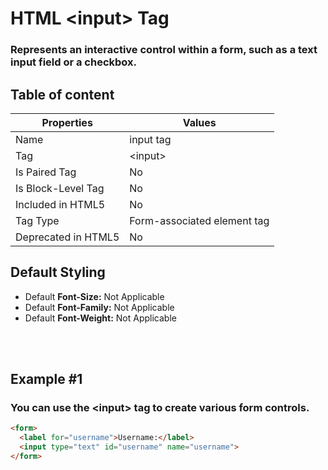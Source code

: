 # HTML &lt;input&gt; Tag

### Represents an interactive control within a form, such as a text input field or a checkbox.



## Table of content


| Properties            | Values                                                               |
|---------------------|----------------------------------------------------------------------|
| Name                | input tag                                                |
| Tag                 | &lt;input&gt;                                            |
| Is Paired Tag       | No                                                  |
| Is Block-Level Tag  | No                                |
| Included in HTML5   | No     |
| Tag Type            | Form-associated element tag     |
| Deprecated in HTML5 | No     |


## Default Styling


-	Default **Font-Size:** Not Applicable
-	Default **Font-Family:** Not Applicable
-	Default **Font-Weight:** Not Applicable


<br>
<br>

## Example #1
### You can use the &lt;input&gt; tag to create various form controls.
```html
<form>
  <label for="username">Username:</label>
  <input type="text" id="username" name="username">
</form>
``` 
<br>
<br>

